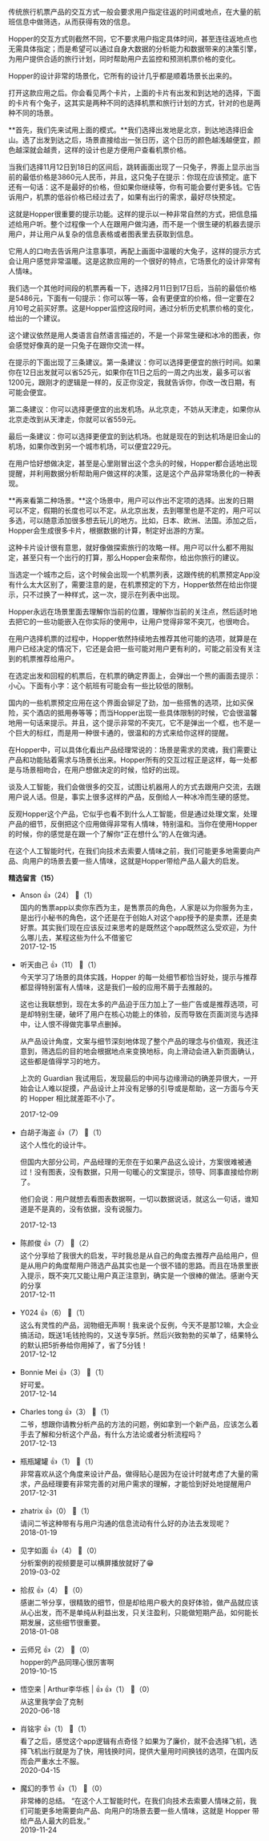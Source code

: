 传统旅行机票产品的交互方式一般会要求用户指定往返的时间或地点，在大量的航班信息中做筛选，从而获得有效的信息。

Hopper的交互方式则截然不同，它不要求用户指定具体时间，甚至连往返地点也无需具体指定；而是希望可以通过自身大数据的分析能力和数据带来的决策引擎，为用户提供合适的旅行计划，同时帮助用户去监控和预测机票价格的变化。

Hopper的设计非常的场景化，它所有的设计几乎都是顺着场景长出来的。

打开这款应用之后。你会看见两个卡片，上面的卡片有出发和到达地的选择，下面的卡片有个兔子，这其实是两种不同的选择机票和旅行计划的方式，针对的也是两种不同的场景。

**首先，我们先来试用上面的模式。**我们选择出发地是北京，到达地选择旧金山。选了出发到达之后，场景直接给出一张日历，这个日历的颜色越浅越便宜，颜色越深就会越贵，这样的设计也是方便用户查看机票价格。

当我们选择11月12日到18日的区间后，跳转画面出现了一只兔子，界面上显示出当前的最低价格是3860元人民币，并且，这只兔子在提示：你现在应该预定。底下还有一句话：这不是最好的价格，但如果你继续等，你有可能会要付更多钱。它告诉用户，机票的低谷价格已经过去了，如果有出行的需求，最好尽快预定。

这就是Hopper很重要的提示功能。这样的提示以一种非常自然的方式，把信息描述给用户听。整个过程像一个人在跟用户做沟通，而不是一个很生硬的机器去提示用户，并让用户从复杂的信息表格或者图表里去获取到信息。

它用人的口吻去告诉用户注意事项，再配上画面中温暖的大兔子，这样的提示方式会让用户感觉非常温暖。这是这款应用的一个很好的特点，它场景化的设计非常有人情味。

我们选一个其他时间段的机票再看一下，选择2月11日到17日后，当前的最低价格是5486元，下面有一句提示：你可以等一等，会有更便宜的价格，但一定要在2月10号之前买好票。这是Hopper监控这段时间，通过分析历史机票价格的变化，给出的一个建议。

这个建议依然是用人类语言自然语言描述的，不是一个非常生硬和冰冷的图表，你会感觉好像真的是一只兔子在跟你交流一样。

在提示的下面出现了三条建议。第一条建议：你可以选择更便宜的旅行时间。如果你在12日出发就可以省525元，如果你在11日之后的一周之内出发，最多可以省1200元，跟刚才的逻辑是一样的，反正你没定，我就告诉你，你改一改日期，有可能会便宜。

第二条建议：你可以选择更便宜的出发机场。从北京走，不妨从天津走，如果你从北京走改到从天津走，你就可以省559元。

最后一条建议：你可以选择更便宜的到达机场。也就是现在的到达机场是旧金山的机场，如果你改到另一个城市机场，可以便宜229元。

在用户恰好想做决定，甚至是心里刚冒出这个念头的时候，Hopper都合适地出现提醒，并利用数据分析帮助用户做这样的决策，这是这个产品非常场景化的一种表现。

**再来看第二种场景。**这个场景中，用户可以作出不定项的选择。出发的日期可以不定，假期的长度也可以不定。从北京出发，去到哪里也是不定的，用户可以多选，可以随意添加很多想去玩儿的地方。比如，日本、欧洲、法国。添加之后，Hopper会生成很多卡片，根据数据的计算，制定好出游的方案。

这种卡片设计很有意思，就好像做探索旅行的攻略一样。用户可以什么都不用拟定，甚至只有一个出行的打算，那么Hopper会来帮你，给出你旅行的建议。

当选定一个城市之后，这个时候会出现一个机票列表，这跟传统的机票预定App没有什么太大区别了，需要注意的是，在机票预定的下方，Hopper依然在给出你提示，只不过换了一种样式，这一次，提示在列表中出现。

Hopper永远在场景里面去理解你当前的位置，理解你当前的关注点，然后适时地去把它的一些功能嵌入在你实际的使用中，让用户觉得非常不突兀，也很吻合。

在用户选择机票的过程中，Hopper依然持续地去推荐其他可能的选项，就算是在用户已经决定的情况下，它还是会把一些可能对用户更有利的，可能之前没有关注到的机票推荐给用户。

在选定出发和回程的机票后，在机票的确定界面上，会弹出一个熊的画面去提示：小心。下面有小字：这个航班有可能会有一些比较低的限制。

国内的一些机票预定应用在这个界面会铆足了劲，加一些搭售的选项，比如买保险，买个酒店的抵用券等等；而当Hopper出现一些具体限制的时候，它会很温馨地用一句话来提示。并且，这个提示非常的不突兀，它不是弹出一个框，也不是一个巨大的标红，而是用一种很卡通的，很温和的方式来给你这样的提醒。

在Hopper中，可以具体化看出产品经理常说的：场景是需求的灵魂，我们需要让产品和功能贴着需求与场景长出来。Hopper所有的交互过程正是这样，每一处都是与场景相吻合，在用户想做决定的时候，恰好的出现。

谈及人工智能，我们会做很多的交互，试图让机器用人的方式去跟用户交流，去跟用户说人话。但是，事实上很多这样的产品，反倒给人一种冰冷而生硬的感觉。

反观Hopper这个产品，它似乎也看不到什么人工智能，但是通过处理文案，处理产品的细节，反倒把这个应用做得非常有人情味，特别温和。当你在使用Hopper的时候，你的感觉是在跟一个了解你“正在想什么”的人在做沟通。

在这个人工智能时代，在我们向技术去索要人情味之前，我们可能更多地需要向产品、向用户的场景去要一些人情味，这就是Hopper带给产品人最大的启发。
<div><strong>精选留言（15）</strong></div><ul>
<li><span>Anson</span> 👍（24） 💬（1）<div>国内的售票app以卖你东西为主，是售票员的角色，人家是以为你服务为主，是出行小秘书的角色，这个还是在于创始人对这个app授予的是卖票，还是卖好票。其实我们现在应该反过来思考的是既然这个app既然这么受欢迎，为什么哪儿去，某程这些为什么不借鉴它</div>2017-12-15</li><br/><li><span>听天由己</span> 👍（11） 💬（1）<div>今天学习了场景的具体实践，Hopper  的每一处细节都恰当好处，提示与推荐都显得特别富有人情味，这是我们一般的应用不屑于去推敲的。

这也让我联想到，现在太多的产品迫于压力加上了一些广告或是推荐选项，可是却特别生硬，破坏了用户在核心功能上的体验，反而导致在页面浏览与选择中，让人恨不得做完事早点删掉。

从产品设计角度，文案与细节深刻地体现了整个产品的理念与价值观，我还注意到，筛选后的目的地会根据地点来变换地标，向上滑动会进入新页面确认，这些都是值得学习的地方。

上次的 Guardian 我试用后，发现最后的中间与边缘滑动的确差异很大，一开始会让人难以捉摸，产品设计上并没有足够的引导或是帮助，这一方面与今天的 Hopper 相比就差距不小了。</div>2017-12-09</li><br/><li><span>白胡子海盗</span> 👍（7） 💬（1）<div>这个人性化的设计牛。

但国内大部分公司，产品经理的无奈在于如果产品这么设计，方案很难被通过！没有图表，没有数据，只用一句暖心的文案提示，领导、同事直接给你刷了。

他们会说：用户就想去看图表数据啊，一切以数据说话，就这么一句话，谁知道是不是真的，没有依据，没有说服力。</div>2017-12-13</li><br/><li><span>陈颜俊</span> 👍（7） 💬（2）<div>这个分享给了我很大的启发，平时我总是从自己的角度去推荐产品给用户，但是从用户的角度帮用户筛选产品其实也是一个很不错的思路。而且在场景里嵌入提示，既不突兀又能让用户真正注意到，确实是一个很棒的做法。感谢今天的分享</div>2017-12-11</li><br/><li><span>Y024</span> 👍（6） 💬（1）<div>这么有灵性的产品，润物细无声啊！我来说个反例，今天不是那12嘛，大企业搞活动，既送1毛钱抢购的，又送专享5折。然后兴致勃勃的买单了，结果特么的默认把5折券给你用掉了，省了5分钱！</div>2017-12-12</li><br/><li><span>Bonnie Mei</span> 👍（3） 💬（1）<div>好可爱。</div>2017-12-14</li><br/><li><span>Charles tong</span> 👍（3） 💬（1）<div>二爷，想跟你请教分析产品的方法的问题，例如拿到一个新产品，应该怎么着手去了解和分析这个产品，有什么方法论或者分析流程吗？</div>2017-12-13</li><br/><li><span>瓶瓶罐罐</span> 👍（1） 💬（1）<div>非常喜欢从这个角度来设计产品，做得贴心是因为在设计时就考虑了大量的需求，产品经理要有非常完善的对用户需求的理解，才能恰到好处地提醒用户</div>2017-12-31</li><br/><li><span>zhatrix</span> 👍（0） 💬（1）<div>请问二爷这种带有与用户沟通的信息流动有什么好的办法去发现呢？</div>2018-01-19</li><br/><li><span>见字如面</span> 👍（4） 💬（0）<div>分析案例的视频要是可以横屏播放就好了😁</div>2019-03-02</li><br/><li><span>拾叔</span> 👍（4） 💬（0）<div>感谢二爷分享，很精致的细节，但是却给用户极大的良好体验，做产品就应该从心出发，而不是单纯从利益出发，只关注盈利，只能做短期产品，如何能长期发展，这些细节很重要。</div>2018-01-08</li><br/><li><span>云师兄</span> 👍（2） 💬（0）<div>hopper的产品同理心很厉害啊</div>2019-10-15</li><br/><li><span>悟空来 |  Arthur李华栋  |  👍</span> 👍（1） 💬（0）<div>从这里我学会了克制</div>2020-06-18</li><br/><li><span>肖铭宇</span> 👍（1） 💬（1）<div>看了之后，感觉这个app逻辑有点奇怪？如果为了廉价，就不会选择飞机，选择飞机出行就是为了快，用钱换时间，提供大量用时间换钱的选项，在国内反而会严重水土不服。</div>2020-04-15</li><br/><li><span>魔幻的季节</span> 👍（1） 💬（0）<div>非常棒的总结。
“在这个人工智能时代，在我们向技术去索要人情味之前，我们可能更多地需要向产品、向用户的场景去要一些人情味，这就是 Hopper 带给产品人最大的启发。”</div>2019-11-24</li><br/>
</ul>